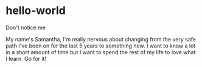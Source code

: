 # hello-world
Don't notice me

My name's Samantha, I'm really nervous about changing from the very safe path I've been on for the last 5 years to something new.
I want to know a lot in a short amount of time but I want to spend the rest of my life to love what I learn.
Go for it!
